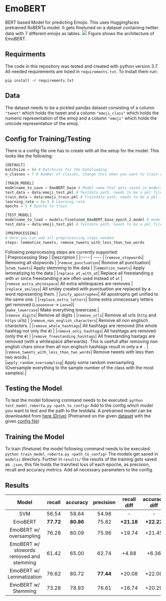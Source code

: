 # EmoBERT
BERT based Model for predicting Emojis. This uses Huggingfaces pretrained RoBERTa model. It gets finetuned on a dataset containing twitter data with 7 different emojis as lables.
![](https://i.imgur.com/AdFWXNO.png)
Figure shows the architecture of EmoBERT.
## Requirments
The code in this repository was tested and created with python version 3.7.  
All needed requirements are listed in `requirements.txt`. To Install them run:
```
pip install -r requirements.txt
```
## Data
The dataset needs to be a pickled pandas dataset consisting of a column `"tweet"` which holds the tweet and a column `"emoji_class"` which holds the numeric representation of the emoji and a column `"emoji"` which holds the unicode representation of the emoji.

## Config for Training/Testing
There is a config file one has to create with all the setup for the model. This looks like the following:
```python
[DEFAULT]
batchsize = 64 # Batchsize for the Dataloading
n_classes = 7 # Number of classes, change this when you want to train on more/less than 7 classes

[TRAIN_MODEL]
modelname_to_save = EmoBERT_base # Model name that gets saved in models/ with epoch attached
test_data = data/emoji_test.pkl # Testdata path, needs to be a pkl file
train_data = data/emoji_train.pkl # Traindata path, needs to be a pkl file
learning_rate = 2e-5 # Learning rate
epochs = 5 # Epochs to train

[TEST_MODEL]
modelname_to_load = models/finetuned_EmoBERT_base_epoch_2.model # model which should be used for testing
test_data = data/emoji_test.pkl # Testdata path, needs to be a pkl file

[PREPROCESSING]
# Here you can add all preprocessing steps needed.
steps: lemmatize_tweets, remove_tweets_with_less_than_two_words
```
Following preprocessing steps are currently supported:  
| Preprocessing Step |  Description   |
|:----:| ---- |
|`remove_stopwords`| Removing all stopwords  |
|`remove_punctuation`| Romove all punctuation|  
|`stem_tweets`| Apply stemming to the data  |
|`lemmatize_tweets`| Apply lemmatizing to the data  |
|`replace_at_with_at`| Replace all freestanding `@` with `at` since freestanding `@` are often used instead of `at` | 
|`remove_extra_whitespace`| All extra whitespaces are removes  |
|`replace_smileys`| All smiley created with punctuation are replaced by a word representing them. | 
|`unify_apostrophes`| All apostrophs get unified to the same one.  |
|`replace_extra_letters`| Some extra unnecessary letters get removed (`Loooooove` -> `Loove`)|  
|`make_lowercase`| Make everything lowercase.|   
|`remove_digits`| Remove all digits  |
|`remove_urls`| Remove all urls (`http` and `https` urls)  |
|`remove_non_english_characters`| Remove all non englisch characters.  |
|`remove_whole_hashtags`| All hashtags are removed (the whole hashtag not only the `#`) | 
|`remove_only_hashtags`| All hashtags are removed (only the `#`) | 
|`remove_freestanding_hashtags`| All freestanding hastags are removed (with a whitespace afterwards). This is usefull after removing non english chars since then all non englisch hashtags result in only a `# `.  |
|`remove_tweets_with_less_than_two_words`| Remove tweets with less then two words.|  
|`apply_random_oversampling`| Apply some random oversampling (Oversample everything to the sample number of the class with the most samples).|  

## Testing the Model
To test the model following command needs to be executed:
`python test_model_roberta.py <path_to_config>`
Add to the config which model you want to test and the path to the testdata.
A pretrained model can be downloaded from [here (Drive)](https://drive.google.com/file/d/1OTY7-aLdjoALKfV1xjfsTuIUxAsFEUKB/view?usp=sharing) (Pretrained on the given [dataset](./data) with the given [config file](./config.config))

## Training the Model
To train (finetune) the model following command needs to be executed:
`python train_model_roberta.py <path_to_config>`
The models get saved in `models/` directory. Further in `results/` the results of the training gets saved as `.json`, this file holds the train/test loss of each epoche, as precision, recall and accuracy metrics. Add all necessary parameters to the config.

## Results
|                  Model                   |  recall   | accuracy  | precision | recall diff | accuracy diff | precision diff |
|:----------------------------------------:|:---------:|:---------:|:---------:|:-----------:|:-------------:|:--------------:|
|                   SVM                    |   56.54   |   58.64   |   54.98   |      -      |       -       |       -        |
|                 EmoBERT                  | **77.72** | **80.86** |   75.82   | **+21.18**  |  **+22.22**   |     +20.84     |
|         EmoBERT w/ oversampling          |   76.28   |   80.09   |   75.96   |   +19.74    |    +21.45     |     +20.98     |
| EmoBERT w/ stowords removed and stemming |   61.42   |   65.00   |   62.74   |    +4.88    |     +6.36     |     +7.76      |
|         EmoBERT w/ Lemmatization         |   76.62   |   80.72   | **77.44** |   +20.08    |    +22.08     |  **+22.46**   |
|           EmoBERT w/ Stemming            |   73.28   |   78.93   |   76.61   |   +16.74    |    +20.29     |     +21.63     |


